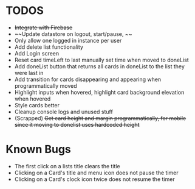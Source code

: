 # TODOS 
- ~~Integrate with Firebase~~
- ~~Update datastore on logout, start/pause, ~~
- Only allow one logged in instance per user
- Add delete list functionality
- Add Login screen
- Reset card timeLeft to last manually set time when moved to doneList 
- Add doneList button that returns all cards in doneList to the list they were last in
- Add transition for cards disappearing and appearing when programmatically moved
- Highlight inputs when hovered, highlight card background elevation when hovered
- Style cards better
- Cleanup console logs and unused stuff
- (Scrapped) ~~Get card height and margin programmatically, for mobile since it moving to donelist uses hardcoded height~~

# Known Bugs
- The first click on a lists title clears the title
- Clicking on a Card's title and menu icon does not pause the timer 
- Clicking on a Card's clock icon twice does not resume the timer